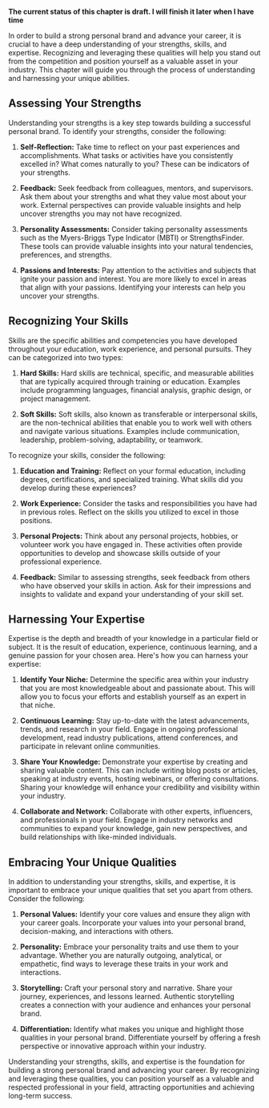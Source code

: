 **The current status of this chapter is draft. I will finish it later when I have time**

In order to build a strong personal brand and advance your career, it is crucial to have a deep understanding of your strengths, skills, and expertise. Recognizing and leveraging these qualities will help you stand out from the competition and position yourself as a valuable asset in your industry. This chapter will guide you through the process of understanding and harnessing your unique abilities.

Assessing Your Strengths
------------------------

Understanding your strengths is a key step towards building a successful personal brand. To identify your strengths, consider the following:

1. **Self-Reflection:** Take time to reflect on your past experiences and accomplishments. What tasks or activities have you consistently excelled in? What comes naturally to you? These can be indicators of your strengths.

2. **Feedback:** Seek feedback from colleagues, mentors, and supervisors. Ask them about your strengths and what they value most about your work. External perspectives can provide valuable insights and help uncover strengths you may not have recognized.

3. **Personality Assessments:** Consider taking personality assessments such as the Myers-Briggs Type Indicator (MBTI) or StrengthsFinder. These tools can provide valuable insights into your natural tendencies, preferences, and strengths.

4. **Passions and Interests:** Pay attention to the activities and subjects that ignite your passion and interest. You are more likely to excel in areas that align with your passions. Identifying your interests can help you uncover your strengths.

Recognizing Your Skills
-----------------------

Skills are the specific abilities and competencies you have developed throughout your education, work experience, and personal pursuits. They can be categorized into two types:

1. **Hard Skills:** Hard skills are technical, specific, and measurable abilities that are typically acquired through training or education. Examples include programming languages, financial analysis, graphic design, or project management.

2. **Soft Skills:** Soft skills, also known as transferable or interpersonal skills, are the non-technical abilities that enable you to work well with others and navigate various situations. Examples include communication, leadership, problem-solving, adaptability, or teamwork.

To recognize your skills, consider the following:

1. **Education and Training:** Reflect on your formal education, including degrees, certifications, and specialized training. What skills did you develop during these experiences?

2. **Work Experience:** Consider the tasks and responsibilities you have had in previous roles. Reflect on the skills you utilized to excel in those positions.

3. **Personal Projects:** Think about any personal projects, hobbies, or volunteer work you have engaged in. These activities often provide opportunities to develop and showcase skills outside of your professional experience.

4. **Feedback:** Similar to assessing strengths, seek feedback from others who have observed your skills in action. Ask for their impressions and insights to validate and expand your understanding of your skill set.

Harnessing Your Expertise
-------------------------

Expertise is the depth and breadth of your knowledge in a particular field or subject. It is the result of education, experience, continuous learning, and a genuine passion for your chosen area. Here's how you can harness your expertise:

1. **Identify Your Niche:** Determine the specific area within your industry that you are most knowledgeable about and passionate about. This will allow you to focus your efforts and establish yourself as an expert in that niche.

2. **Continuous Learning:** Stay up-to-date with the latest advancements, trends, and research in your field. Engage in ongoing professional development, read industry publications, attend conferences, and participate in relevant online communities.

3. **Share Your Knowledge:** Demonstrate your expertise by creating and sharing valuable content. This can include writing blog posts or articles, speaking at industry events, hosting webinars, or offering consultations. Sharing your knowledge will enhance your credibility and visibility within your industry.

4. **Collaborate and Network:** Collaborate with other experts, influencers, and professionals in your field. Engage in industry networks and communities to expand your knowledge, gain new perspectives, and build relationships with like-minded individuals.

Embracing Your Unique Qualities
-------------------------------

In addition to understanding your strengths, skills, and expertise, it is important to embrace your unique qualities that set you apart from others. Consider the following:

1. **Personal Values:** Identify your core values and ensure they align with your career goals. Incorporate your values into your personal brand, decision-making, and interactions with others.

2. **Personality:** Embrace your personality traits and use them to your advantage. Whether you are naturally outgoing, analytical, or empathetic, find ways to leverage these traits in your work and interactions.

3. **Storytelling:** Craft your personal story and narrative. Share your journey, experiences, and lessons learned. Authentic storytelling creates a connection with your audience and enhances your personal brand.

4. **Differentiation:** Identify what makes you unique and highlight those qualities in your personal brand. Differentiate yourself by offering a fresh perspective or innovative approach within your industry.

Understanding your strengths, skills, and expertise is the foundation for building a strong personal brand and advancing your career. By recognizing and leveraging these qualities, you can position yourself as a valuable and respected professional in your field, attracting opportunities and achieving long-term success.
